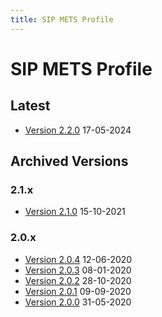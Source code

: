 ```yaml
---
title: SIP METS Profile
---
```


# SIP METS Profile

## Latest

- [Version 2.2.0](./E-ARK-SIP-v2-2-0.xml) 17-05-2024

## Archived Versions

### 2.1.x

- [Version 2.1.0](./E-ARK-SIP-v2-1-0.xml) 15-10-2021

### 2.0.x

- [Version 2.0.4](./E-ARK-SIP-v2-0-4.xml) 12-06-2020
- [Version 2.0.3](./E-ARK-SIP-v2-0-3.xml) 08-01-2020
- [Version 2.0.2](./E-ARK-SIP-v2-0-2.xml) 28-10-2020
- [Version 2.0.1](./E-ARK-SIP-v2-0-1.xml) 09-09-2020
- [Version 2.0.0](./E-ARK-SIP-v2-0-0.xml) 31-05-2020
